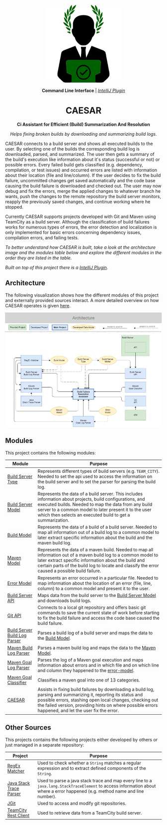 <div align="center">

![Icon](assets/icon.png)

**Command Line Interface** |
_[IntelliJ Plugin](https://github.com/alexscheitlin/caesar-intellij-plugin)_

# CAESAR

**Ci Assistant for Efficient (Build) Summarization And Resolution**

_Helps fixing broken builds by downloading and summarizing build logs._

</div>

CAESAR connects to a build server and shows all executed builds to the user. By selecting one of the builds the corresponding build log is downloaded, parsed, and summarized. The user then gets a summary of the build's execution like information about it's status (successful or not) or possible errors. Every failed build gets classified (e.g. dependency, compilation, or test issues) and occurred errors are listed with information about their location (file and line/column). If the user decides to fix the build failure, uncommitted changes get saved automatically and the code base causing the build failure is downloaded and checked out. The user may now debug and fix the errors, merge the applied changes to whatever branch he wants, push the changes to the remote repository the build server monitors, reapply the previously saved changes, and continue working where he stopped.

Currently CAESAR supports projects developed with Git and Maven using TeamCity as a build server. Although the classification of build failures works for numerous types of errors, the error detection and localization is only implemented for basic errors concerning dependency issues, compilation errors, and failing tests.


_To better understand how CAESAR is built, take a look at the architecture image and the modules table below and explore the different modules in the order they are listed in the table._

_Built on top of this project there is a [IntelliJ Plugin](https://github.com/alexscheitlin/caesar-intellij-plugin)._

## Architecture

The following visualization shows how the different modules of this project and externally provided sources interact. A more detailed overview on how CAESAR operates is given [here](caesar).

![Architecture](assets/architecture.png)

## Modules

This project contains the following modules:

| Module | Purpose |
| --- | --- |
| [Build Server Type](build-server-type) | Represents different types of build servers (e.g. `TEAM_CITY`). Needed to set the api used to access the information on the build server and to set the parser for parsing the build log. |
| [Build Server Model](build-server-model) | Represents the data of a build server. This includes information about projects, build configurations, and executed builds. Needed to map the data from any build server to a common model to later present it to the user which then selects an executed build to get a summarization. |
| [Build Model](build-model) | Represents the data of a build of a build server. Needed to map all information out of a build log to a common model to later extract specific information about the build and the maven build log. |
| [Maven Model](maven-model) | Represents the data of a maven build.  Needed to map all information out of a maven build log to a common model to later extract specific information about the build and certain parts of the build log to locate and classify the error caused a possible build failure. |
| [Error Model](error-model) | Represents an error occurred in a particular file. Needed to map information about the location of an error (file, line, column) to a common model and present it to the user. 
| [Build Server API](build-server-api) | Maps data from the build server to the [Build Server Model](build-server-model) and downloads build logs. |
| [Git API](git-api) | Connects to a local git repository and offers basic git commands to save the current state of work before starting to fix the build failure and access the code base caused the build failure.|
| [Build Server Build Log Parser](build-server-build-log-parser) | Parses a build log of a build server and maps the data to the [Build Model](build-model). |
| [Maven Build Log Parser](maven-build-log-parser) | Parses a maven build log and maps the data to the [Maven Model](maven-model). |
| [Maven Goal Log Parser](maven-goal-log-parser) | Parses the log of a Maven goal execution and maps information about errors and in which file and on which line and column they happened to the [error-model](error-model). |
| [Maven Goal Classifier](maven-goal-classifier) | Classifies a maven goal into one of 13 categories. |
| [CAESAR](caesar) | Assists in fixing build failures by downloading a build log, parsing and summarizing it, reporting its status and possible errors, stashing open local changes, checking out the failed version, providing hints on where possible errors happened, and let the user fix the error. |

## Other Sources

This projects contains the following projects either developed by others or just managed in a separate repository:

| Project | Purpose |
| --- | --- |
| [RegEx Matcher](https://github.com/alexscheitlin/regex-matcher) | Used to check whether a `String` matches a regular expression and to extract defined components of the `String`. |
| [Java Stack Trace Parser](https://github.com/alexscheitlin/java-stack-trace-parser) | Used to parse a java stack trace and map every line to a `java.lang.StackTraceElement` to access information about where a error happened (e.g. method name and line number).|
| [JGit](https://github.com/eclipse/jgit) | Used to access and modify git repositories. |
| [TeamCity Rest Client](https://github.com/JetBrains/teamcity-rest-client) | Used to retrieve data from a TeamCity build server.|
